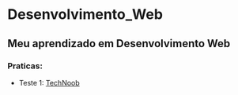 # Desenvolvimento_Web

## Meu aprendizado em Desenvolvimento Web

### Praticas:
* Teste 1: <a target="_blank" href="https://technoob.netlify.app">TechNoob</a>
